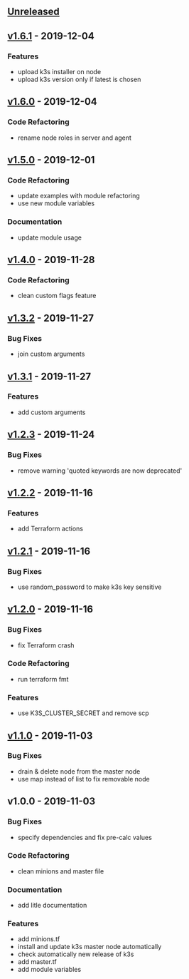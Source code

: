 <a name="unreleased"></a>
## [Unreleased]


<a name="v1.6.1"></a>
## [v1.6.1] - 2019-12-04
### Features
- upload k3s installer on node
- upload k3s version only if latest is chosen


<a name="v1.6.0"></a>
## [v1.6.0] - 2019-12-04
### Code Refactoring
- rename node roles in server and agent


<a name="v1.5.0"></a>
## [v1.5.0] - 2019-12-01
### Code Refactoring
- update examples with module refactoring
- use new module variables

### Documentation
- update module usage


<a name="v1.4.0"></a>
## [v1.4.0] - 2019-11-28
### Code Refactoring
- clean custom flags feature


<a name="v1.3.2"></a>
## [v1.3.2] - 2019-11-27
### Bug Fixes
- join custom arguments


<a name="v1.3.1"></a>
## [v1.3.1] - 2019-11-27
### Features
- add custom arguments


<a name="v1.2.3"></a>
## [v1.2.3] - 2019-11-24
### Bug Fixes
- remove warning 'quoted keywords are now deprecated'


<a name="v1.2.2"></a>
## [v1.2.2] - 2019-11-16
### Features
- add Terraform actions


<a name="v1.2.1"></a>
## [v1.2.1] - 2019-11-16
### Bug Fixes
- use random_password to make k3s key sensitive


<a name="v1.2.0"></a>
## [v1.2.0] - 2019-11-16
### Bug Fixes
- fix Terraform crash

### Code Refactoring
- run terraform fmt

### Features
- use K3S_CLUSTER_SECRET and remove scp


<a name="v1.1.0"></a>
## [v1.1.0] - 2019-11-03
### Bug Fixes
- drain & delete node from the master node
- use map instead of list to fix removable node


<a name="v1.0.0"></a>
## v1.0.0 - 2019-11-03
### Bug Fixes
- specify dependencies and fix pre-calc values

### Code Refactoring
- clean minions and master file

### Documentation
- add litle documentation

### Features
- add minions.tf
- install and update k3s master node automatically
- check automatically new release of k3s
- add master.tf
- add module variables


[Unreleased]: https://github.com/xunleii/terraform-module-k3s/compare/v1.6.1...HEAD
[v1.6.1]: https://github.com/xunleii/terraform-module-k3s/compare/v1.6.0...v1.6.1
[v1.6.0]: https://github.com/xunleii/terraform-module-k3s/compare/v1.5.0...v1.6.0
[v1.5.0]: https://github.com/xunleii/terraform-module-k3s/compare/v1.4.0...v1.5.0
[v1.4.0]: https://github.com/xunleii/terraform-module-k3s/compare/v1.3.2...v1.4.0
[v1.3.2]: https://github.com/xunleii/terraform-module-k3s/compare/v1.3.1...v1.3.2
[v1.3.1]: https://github.com/xunleii/terraform-module-k3s/compare/v1.2.3...v1.3.1
[v1.2.3]: https://github.com/xunleii/terraform-module-k3s/compare/v1.2.2...v1.2.3
[v1.2.2]: https://github.com/xunleii/terraform-module-k3s/compare/v1.2.1...v1.2.2
[v1.2.1]: https://github.com/xunleii/terraform-module-k3s/compare/v1.2.0...v1.2.1
[v1.2.0]: https://github.com/xunleii/terraform-module-k3s/compare/v1.1.0...v1.2.0
[v1.1.0]: https://github.com/xunleii/terraform-module-k3s/compare/v1.0.0...v1.1.0
